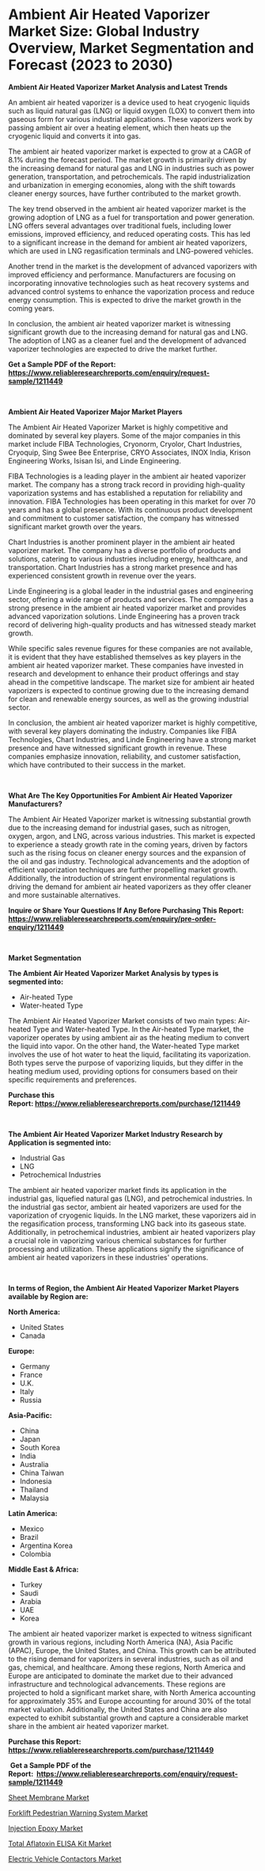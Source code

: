 <p><h1>Ambient Air Heated Vaporizer Market Size: Global Industry Overview, Market Segmentation and Forecast (2023 to 2030)</h1></p><p><strong>Ambient Air Heated Vaporizer Market Analysis and Latest Trends</strong></p>
<p><p>An ambient air heated vaporizer is a device used to heat cryogenic liquids such as liquid natural gas (LNG) or liquid oxygen (LOX) to convert them into gaseous form for various industrial applications. These vaporizers work by passing ambient air over a heating element, which then heats up the cryogenic liquid and converts it into gas.</p><p>The ambient air heated vaporizer market is expected to grow at a CAGR of 8.1% during the forecast period. The market growth is primarily driven by the increasing demand for natural gas and LNG in industries such as power generation, transportation, and petrochemicals. The rapid industrialization and urbanization in emerging economies, along with the shift towards cleaner energy sources, have further contributed to the market growth.</p><p>The key trend observed in the ambient air heated vaporizer market is the growing adoption of LNG as a fuel for transportation and power generation. LNG offers several advantages over traditional fuels, including lower emissions, improved efficiency, and reduced operating costs. This has led to a significant increase in the demand for ambient air heated vaporizers, which are used in LNG regasification terminals and LNG-powered vehicles.</p><p>Another trend in the market is the development of advanced vaporizers with improved efficiency and performance. Manufacturers are focusing on incorporating innovative technologies such as heat recovery systems and advanced control systems to enhance the vaporization process and reduce energy consumption. This is expected to drive the market growth in the coming years.</p><p>In conclusion, the ambient air heated vaporizer market is witnessing significant growth due to the increasing demand for natural gas and LNG. The adoption of LNG as a cleaner fuel and the development of advanced vaporizer technologies are expected to drive the market further.</p></p>
<p><strong>Get a Sample PDF of the Report:&nbsp; <a href="https://www.reliableresearchreports.com/enquiry/request-sample/1211449">https://www.reliableresearchreports.com/enquiry/request-sample/1211449</a></strong></p>
<p>&nbsp;</p>
<p><strong>Ambient Air Heated Vaporizer Major Market Players</strong></p>
<p><p>The Ambient Air Heated Vaporizer Market is highly competitive and dominated by several key players. Some of the major companies in this market include FIBA Technologies, Cryonorm, Cryolor, Chart Industries, Cryoquip, Sing Swee Bee Enterprise, CRYO Associates, INOX India, Krison Engineering Works, Isisan Isi, and Linde Engineering.</p><p>FIBA Technologies is a leading player in the ambient air heated vaporizer market. The company has a strong track record in providing high-quality vaporization systems and has established a reputation for reliability and innovation. FIBA Technologies has been operating in this market for over 70 years and has a global presence. With its continuous product development and commitment to customer satisfaction, the company has witnessed significant market growth over the years.</p><p>Chart Industries is another prominent player in the ambient air heated vaporizer market. The company has a diverse portfolio of products and solutions, catering to various industries including energy, healthcare, and transportation. Chart Industries has a strong market presence and has experienced consistent growth in revenue over the years.</p><p>Linde Engineering is a global leader in the industrial gases and engineering sector, offering a wide range of products and services. The company has a strong presence in the ambient air heated vaporizer market and provides advanced vaporization solutions. Linde Engineering has a proven track record of delivering high-quality products and has witnessed steady market growth.</p><p>While specific sales revenue figures for these companies are not available, it is evident that they have established themselves as key players in the ambient air heated vaporizer market. These companies have invested in research and development to enhance their product offerings and stay ahead in the competitive landscape. The market size for ambient air heated vaporizers is expected to continue growing due to the increasing demand for clean and renewable energy sources, as well as the growing industrial sector.</p><p>In conclusion, the ambient air heated vaporizer market is highly competitive, with several key players dominating the industry. Companies like FIBA Technologies, Chart Industries, and Linde Engineering have a strong market presence and have witnessed significant growth in revenue. These companies emphasize innovation, reliability, and customer satisfaction, which have contributed to their success in the market.</p></p>
<p>&nbsp;</p>
<p><strong>What Are The Key Opportunities For Ambient Air Heated Vaporizer Manufacturers?</strong></p>
<p><p>The Ambient Air Heated Vaporizer market is witnessing substantial growth due to the increasing demand for industrial gases, such as nitrogen, oxygen, argon, and LNG, across various industries. This market is expected to experience a steady growth rate in the coming years, driven by factors such as the rising focus on cleaner energy sources and the expansion of the oil and gas industry. Technological advancements and the adoption of efficient vaporization techniques are further propelling market growth. Additionally, the introduction of stringent environmental regulations is driving the demand for ambient air heated vaporizers as they offer cleaner and more sustainable alternatives.</p></p>
<p><strong>Inquire or Share Your Questions If Any Before Purchasing This Report: <a href="https://www.reliableresearchreports.com/enquiry/pre-order-enquiry/1211449">https://www.reliableresearchreports.com/enquiry/pre-order-enquiry/1211449</a></strong></p>
<p>&nbsp;</p>
<p><strong>Market Segmentation</strong></p>
<p><strong>The Ambient Air Heated Vaporizer Market Analysis by types is segmented into:</strong></p>
<p><ul><li>Air-heated Type</li><li>Water-heated Type</li></ul></p>
<p><p>The Ambient Air Heated Vaporizer Market consists of two main types: Air-heated Type and Water-heated Type. In the Air-heated Type market, the vaporizer operates by using ambient air as the heating medium to convert the liquid into vapor. On the other hand, the Water-heated Type market involves the use of hot water to heat the liquid, facilitating its vaporization. Both types serve the purpose of vaporizing liquids, but they differ in the heating medium used, providing options for consumers based on their specific requirements and preferences.</p></p>
<p><strong>Purchase this Report:&nbsp;<a href="https://www.reliableresearchreports.com/purchase/1211449">https://www.reliableresearchreports.com/purchase/1211449</a></strong></p>
<p>&nbsp;</p>
<p><strong>The Ambient Air Heated Vaporizer Market Industry Research by Application is segmented into:</strong></p>
<p><ul><li>Industrial Gas</li><li>LNG</li><li>Petrochemical Industries</li></ul></p>
<p><p>The ambient air heated vaporizer market finds its application in the industrial gas, liquefied natural gas (LNG), and petrochemical industries. In the industrial gas sector, ambient air heated vaporizers are used for the vaporization of cryogenic liquids. In the LNG market, these vaporizers aid in the regasification process, transforming LNG back into its gaseous state. Additionally, in petrochemical industries, ambient air heated vaporizers play a crucial role in vaporizing various chemical substances for further processing and utilization. These applications signify the significance of ambient air heated vaporizers in these industries' operations.</p></p>
<p>&nbsp;</p>
<p><strong>In terms of Region, the Ambient Air Heated Vaporizer Market Players available by Region are:</strong></p>
<p>
    <p> <strong> North America: </strong>
        <ul>
            <li>United States</li>
            <li>Canada</li>
        </ul>
        </p> 
    <p> <strong> Europe: </strong>
        <ul>
            <li>Germany</li>
            <li>France</li>
            <li>U.K.</li>
            <li>Italy</li>
            <li>Russia</li>
        </ul>
        </p> 
    <p> <strong> Asia-Pacific: </strong>
        <ul>
            <li>China</li>
            <li>Japan</li>
            <li>South Korea</li>
            <li>India</li>
            <li>Australia</li>
            <li>China Taiwan</li>
            <li>Indonesia</li>
            <li>Thailand</li>
            <li>Malaysia</li>
        </ul>
        </p> 
    <p> <strong> Latin America: </strong>
        <ul>
            <li>Mexico</li>
            <li>Brazil</li>
            <li>Argentina Korea</li>
            <li>Colombia</li>
        </ul>
        </p> 
    <p> <strong> Middle East & Africa: </strong>
        <ul>
            <li>Turkey</li>
            <li>Saudi</li>
            <li>Arabia</li>
            <li>UAE</li>
            <li>Korea</li>
        </ul>
    </p>
    </p>
<p><p>The ambient air heated vaporizer market is expected to witness significant growth in various regions, including North America (NA), Asia Pacific (APAC), Europe, the United States, and China. This growth can be attributed to the rising demand for vaporizers in several industries, such as oil and gas, chemical, and healthcare. Among these regions, North America and Europe are anticipated to dominate the market due to their advanced infrastructure and technological advancements. These regions are projected to hold a significant market share, with North America accounting for approximately 35% and Europe accounting for around 30% of the total market valuation. Additionally, the United States and China are also expected to exhibit substantial growth and capture a considerable market share in the ambient air heated vaporizer market.</p></p>
<p><strong>Purchase this Report: <a href="https://www.reliableresearchreports.com/purchase/1211449">https://www.reliableresearchreports.com/purchase/1211449</a></strong></p>
<p>&nbsp;<strong>Get a Sample PDF of the Report:&nbsp;&nbsp;<a href="https://www.reliableresearchreports.com/enquiry/request-sample/1211449">https://www.reliableresearchreports.com/enquiry/request-sample/1211449</a></strong></p>
<p><strong></strong></p>
<p><p><a href="https://www.linkedin.com/pulse/sheet-membrane-market-challenges-opportunities-growth-drivers/">Sheet Membrane Market</a></p><p><a href="https://github.com/rahu1502/Market-Research-Report-List-1/blob/main/forklift-pedestrian-warning-system-market.md">Forklift Pedestrian Warning System Market</a></p><p><a href="https://medium.com/@damorgan64868/injection-epoxy-market-size-growth-forecast-2023-2030-640ead517ceb">Injection Epoxy Market</a></p><p><a href="https://medium.com/@angelageorge32/total-aflatoxin-elisa-kit-market-size-cagr-trends-2024-2030-39dc6e8d6d51">Total Aflatoxin ELISA Kit Market</a></p><p><a href="https://github.com/rahu1501/Market-Research-Report-List-1/blob/main/electric-vehicle-contactors-market.md">Electric Vehicle Contactors Market</a></p></p>